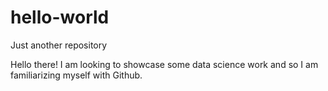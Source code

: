 # hello-world
Just another repository


Hello there! I am looking to showcase some data science work and so I am familiarizing myself with Github.


